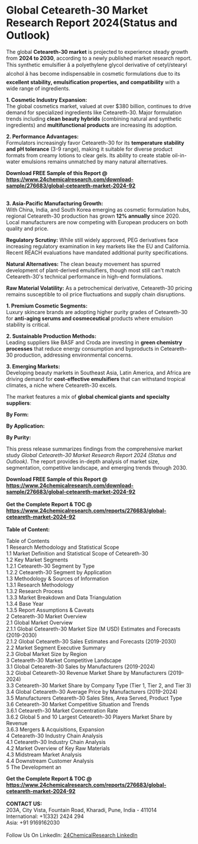 <h1>Global Ceteareth-30 Market Research Report 2024(Status and Outlook)</h1><p>The global <strong>Ceteareth-30 market</strong> is projected to experience steady growth from <strong>2024 to 2030</strong>, according to a newly published market research report. This synthetic emulsifier â a polyethylene glycol derivative of cetyl/stearyl alcohol â has become indispensable in cosmetic formulations due to its <strong>excellent stability, emulsification properties, and compatibility</strong> with a wide range of ingredients.</p><p><strong>1. Cosmetic Industry Expansion:</strong><br>
The global cosmetics market, valued at over $380 billion, continues to drive demand for specialized ingredients like Ceteareth-30. Major formulation trends including <strong>clean beauty hybrids</strong> (combining natural and synthetic ingredients) and <strong>multifunctional products</strong> are increasing its adoption.</p><p><strong>2. Performance Advantages:</strong><br>
Formulators increasingly favor Ceteareth-30 for its <strong>temperature stability and pH tolerance</strong> (3-9 range), making it suitable for diverse product formats from creamy lotions to clear gels. Its ability to create stable oil-in-water emulsions remains unmatched by many natural alternatives.</p><div><b>Download FREE Sample of this Report @ 
            <a href="https://www.24chemicalresearch.com/download-sample/276683/global-ceteareth-market-2024-92">
            https://www.24chemicalresearch.com/download-sample/276683/global-ceteareth-market-2024-92</a></b></div><br><p><strong>3. Asia-Pacific Manufacturing Growth:</strong><br>
With China, India, and South Korea emerging as cosmetic formulation hubs, regional Ceteareth-30 production has grown <strong>12% annually</strong> since 2020. Local manufacturers are now competing with European producers on both quality and price.</p><p><strong>Regulatory Scrutiny:</strong> While still widely approved, PEG derivatives face increasing regulatory examination in key markets like the EU and California. Recent REACH evaluations have mandated additional purity specifications.</p><p><strong>Natural Alternatives:</strong> The clean beauty movement has spurred development of plant-derived emulsifiers, though most still can't match Ceteareth-30's technical performance in high-end formulations.</p><p><strong>Raw Material Volatility:</strong> As a petrochemical derivative, Ceteareth-30 pricing remains susceptible to oil price fluctuations and supply chain disruptions.</p><p><strong>1. Premium Cosmetic Segments:</strong><br>
Luxury skincare brands are adopting higher purity grades of Ceteareth-30 for <strong>anti-aging serums and cosmeceutical</strong> products where emulsion stability is critical.</p><p><strong>2. Sustainable Production Methods:</strong><br>
Leading suppliers like BASF and Croda are investing in <strong>green chemistry processes</strong> that reduce energy consumption and byproducts in Ceteareth-30 production, addressing environmental concerns.</p><p><strong>3. Emerging Markets:</strong><br>
Developing beauty markets in Southeast Asia, Latin America, and Africa are driving demand for <strong>cost-effective emulsifiers</strong> that can withstand tropical climates, a niche where Ceteareth-30 excels.</p><p>The market features a mix of <strong>global chemical giants and specialty suppliers</strong>:</p><p><strong>By Form:</strong></p><p><strong>By Application:</strong></p><p><strong>By Purity:</strong></p><p>This press release summarizes findings from the comprehensive market study <em>Global Ceteareth-30 Market Research Report 2024 (Status and Outlook)</em>. The report provides in-depth analysis of market size, segmentation, competitive landscape, and emerging trends through 2030.</p><div><b>Download FREE Sample of this Report @ 
            <a href="https://www.24chemicalresearch.com/download-sample/276683/global-ceteareth-market-2024-92">
            https://www.24chemicalresearch.com/download-sample/276683/global-ceteareth-market-2024-92</a></b></div><br><div><b>Get the Complete Report & TOC @ 
            <a href="https://www.24chemicalresearch.com/reports/276683/global-ceteareth-market-2024-92">
            https://www.24chemicalresearch.com/reports/276683/global-ceteareth-market-2024-92</a></b></div><br>
            <b>Table of Content:</b><p>Table of Contents<br />
1 Research Methodology and Statistical Scope<br />
1.1 Market Definition and Statistical Scope of Ceteareth-30<br />
1.2 Key Market Segments<br />
1.2.1 Ceteareth-30 Segment by Type<br />
1.2.2 Ceteareth-30 Segment by Application<br />
1.3 Methodology & Sources of Information<br />
1.3.1 Research Methodology<br />
1.3.2 Research Process<br />
1.3.3 Market Breakdown and Data Triangulation<br />
1.3.4 Base Year<br />
1.3.5 Report Assumptions & Caveats<br />
2 Ceteareth-30 Market Overview<br />
2.1 Global Market Overview<br />
2.1.1 Global Ceteareth-30 Market Size (M USD) Estimates and Forecasts (2019-2030)<br />
2.1.2 Global Ceteareth-30 Sales Estimates and Forecasts (2019-2030)<br />
2.2 Market Segment Executive Summary<br />
2.3 Global Market Size by Region<br />
3 Ceteareth-30 Market Competitive Landscape<br />
3.1 Global Ceteareth-30 Sales by Manufacturers (2019-2024)<br />
3.2 Global Ceteareth-30 Revenue Market Share by Manufacturers (2019-2024)<br />
3.3 Ceteareth-30 Market Share by Company Type (Tier 1, Tier 2, and Tier 3)<br />
3.4 Global Ceteareth-30 Average Price by Manufacturers (2019-2024)<br />
3.5 Manufacturers Ceteareth-30 Sales Sites, Area Served, Product Type<br />
3.6 Ceteareth-30 Market Competitive Situation and Trends<br />
3.6.1 Ceteareth-30 Market Concentration Rate<br />
3.6.2 Global 5 and 10 Largest Ceteareth-30 Players Market Share by Revenue<br />
3.6.3 Mergers & Acquisitions, Expansion<br />
4 Ceteareth-30 Industry Chain Analysis<br />
4.1 Ceteareth-30 Industry Chain Analysis<br />
4.2 Market Overview of Key Raw Materials<br />
4.3 Midstream Market Analysis<br />
4.4 Downstream Customer Analysis<br />
5 The Development an</p><div><b>Get the Complete Report & TOC @ 
            <a href="https://www.24chemicalresearch.com/reports/276683/global-ceteareth-market-2024-92">
            https://www.24chemicalresearch.com/reports/276683/global-ceteareth-market-2024-92</a></b></div><br><b>CONTACT US:</b><br>
            203A, City Vista, Fountain Road, Kharadi, Pune, India - 411014<br>
            International: +1(332) 2424 294<br>
            Asia: +91 9169162030 <br><br>
            Follow Us On LinkedIn: <a href="https://www.linkedin.com/company/24chemicalresearch/">24ChemicalResearch LinkedIn</a>